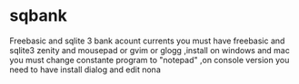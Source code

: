 # sqbank
Freebasic and sqlite 3 bank acount currents
you must have freebasic and sqlite3 zenity and mousepad  or gvim or glogg ,install on windows and mac you must change constante program to "notepad"
,on console version you need to have install dialog and edit nona 
